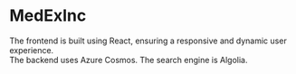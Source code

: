 # MedExInc
The frontend is built using React, ensuring a responsive and dynamic user experience.  
The backend uses Azure Cosmos. The search engine is Algolia.
